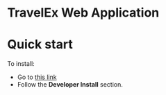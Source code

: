 # TravelEx Web Application
# Quick start

To install:

- Go to [this link](https://developer.akamai.com/blog/2017/06/21/how-building-virtual-python-environment)
- Follow the **Developer Install** section.
